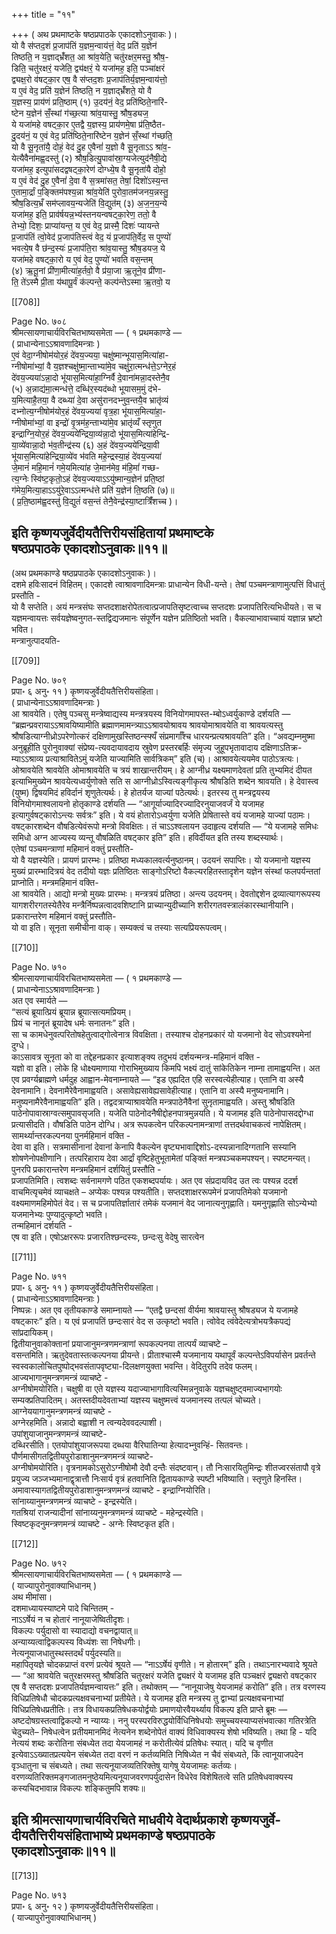 +++
title = "११"

+++
( अथ प्रथमाष्टके षष्ठप्रपाठके एकादशोऽनुवाकः )।  
यो वै स॑प्तद॒शं प्र॒जाप॑तिं य॒ज्ञम॒न्वाय॑त्तं॒ वेद॒ प्रति॑ य॒ज्ञेन॑  
तिष्ठति॒ न य॒ज्ञाद्भ्रँ॑शत॒ आ श्रा॑व॒येति॒ चतु॑रक्षर॒मस्तु॒ श्रौष॒-  
डिति॒ चतु॑रक्षरं॒ यजेति॒ द्व्य॑क्षरं॒ ये यजा॑मह॒ इति॒ पञ्चा॑क्षरं  
द्व्यक्ष॒रो व॑षट्का॒र एष॒ वै स॑प्तद॒शः प्र॒जाप॑तिर्य॒ज्ञम॒न्वाय॑त्तो॒  
य ए॒वं वेद॒ प्रति॑ य॒ज्ञेन॑ तिष्ठति॒ न य॒ज्ञाद्भ्रँ॑शते॒ यो वै  
य॒ज्ञस्य॒ प्राय॑णं प्रति॒ष्ठाम् (१) उ॒दय॑नं॒ वेद॒ प्रति॑ष्ठिते॒नारि॑-  
ष्टेन य॒ज्ञेन॑ सँ॒स्थां ग॑च्छ॒त्या श्रा॑व॒यास्तु॒ श्रौष॒ड्यज॒  
ये यजा॑महे वषट्का॒र ए॒तद्वै य॒ज्ञस्य॒ प्राय॑णमे॒षा प्र॑ति॒ष्ठैत-  
दु॒दय॑नं॒ य ए॒वं वेद॒ प्रति॑ष्ठिते॒नारि॑ष्टेन य॒ज्ञेन॑ सँ॒स्थां ग॑च्छति॒  
यो वै सू॒नृता॑यै॒ दोहं॒ वेद॑ दु॒ह ए॒वैनां॑ य॒ज्ञो वै सू॒नृताऽऽ श्रा॑व॒-  
येत्यैवैना॑मह्व॒दस्तु॑ (२) श्रौष॒डित्यु॒पावा॑स्रा॒ग्यजेत्युद॑नैषी॒द्ये  
यजा॑मह॒ इत्युपा॑सदद्वषट्का॒रेण॑ दोग्ध्ये॒ष वै सू॒नृता॑यै दोहो॒  
य ए॒वं वेद॑ दु॒ह ए॒वैनां॑ दे॒वा वै स॒त्रमा॑सत॒ तेषां॒ दिशो॑ऽस्य॒न्त  
ए॒तामा॒र्द्रां प॒ङ्क्तिम॑पश्य॒न्ना श्रा॑व॒येति॑ पुरोवा॒तम॑जनय॒न्नस्तु॒  
श्रौष॒डित्य॒भ्रँ सम॑प्लावय॒न्यजेति॑ वि॒द्युत॑म् (३) अ॒ज॒न॒य॒न्ये  
यजा॑मह॒ इति॒ प्राव॑र्षयन्न॒भ्य॑स्तनयन्वषट्का॒रेण॒ ततो॒ वै  
तेभ्यो॒ दिशः॒ प्राप्या॑यन्त॒ य ए॒वं वेद॒ प्रास्मै॒ दिशः॑ प्यायन्ते  
प्र॒जाप॑तिं त्वो॒वेद॑ प्र॒जाप॑तिस्त्वं वेद॒ यं प्र॒जाप॑ति॒र्वेद॒ स पुण्यो॑  
भवत्ये॒ष वै छ॑न्द॒स्यः॑ प्र॒जाप॑ति॒रा श्रा॑व॒यास्तु॒ श्रौष॒डयज॒ ये  
यजा॑महे वषट्का॒रो य ए॒वं वेद॒ पुण्यो॑ भवति वस॒न्तम्  
(४) ऋ॒तू॒नां प्री॑णा॒मीत्या॑ह॒र्तवो॒ वै प्र॑या॒जा ऋ॒तूने॒व प्री॑णा-  
ति॒ ते॑ऽस्मै प्री॒ता य॑थापू॒र्वं क॑ल्पन्ते॒ कल्प॑न्तेऽस्मा ऋ॒तवो॒ य

[[708]]

Page No. ७०८  
श्रीमत्सायणाचार्यविरचितभाष्यसमेता — ( १ प्रथमकाण्डे —  
( प्राधान्येनाऽऽश्रावणादिमन्त्राः )  
ए॒वं वेदा॒ग्नीषोम॑योर॒हं दे॑वय॒ज्यया॒ चक्षु॑ष्मान्भूयास॒मित्या॑हा-  
ग्नीषोमा॑भ्यां॒ वै य॒ज्ञश्चक्षु॑ष्मा॒न्ताभ्या॑मे॒व चक्षु॑रा॒त्मन्ध॑त्ते॒ऽग्नेर॒हं  
दे॑वय॒ज्यया॑ऽन्ना॒दो भू॑यास॒मित्या॑हा॒ग्निर्वै दे॒वाना॑मन्ना॒दस्तेनै॒व  
(५) अ॒न्नाद्य॑मा॒त्मन्ध॑त्ते॒ दब्धि॑र॒स्यद॑ब्धो भूयासम॒मुं द॑भे-  
य॒मित्याहै॒तया॒ वै दब्ध्या॑ दे॒वा असु॑रानदभ्नुव॒न्तयै॒व भ्रातृ॑व्यं  
दभ्नोत्य॒ग्नीषोम॑योर॒हं दे॑वय॒ज्यया॑ वृत्र॒हा भू॑यास॒मित्या॑हा॒-  
ग्नीषोमा॑भ्यां॒ वा इन्द्रो॑ वृ॒त्रम॑ह॒न्ताभ्या॑मे॒व भ्रातृ॑व्यँ स्तृणुत  
इन्द्राग्नि॒योर॒हं दे॑वय॒ज्यये॑न्द्रिया॒व्य॑न्ना॒दो भू॑यास॒मित्या॑हेन्द्रि-  
या॒व्ये॑वान्ना॒दो भ॑व॒तीन्द्र॑स्य (६) अ॒हं दे॑वय॒ज्यये॑न्द्रिया॒वी  
भू॑यास॒मित्या॑हेन्द्रिया॒व्ये॑व भ॑वति महे॒न्द्रस्या॒हं दे॑वय॒ज्यया॑  
जे॒मानं॑ महि॒मानं॑ गमे॒यमित्या॑ह जे॒मान॑मेव॒ म॑हि॒मां॑ गच्छ-  
त्य॒ग्नेः स्वि॑ष्ट॒कृतो॒ऽहं दे॑वय॒ज्ययाऽऽयु॑ष्मान्य॒ज्ञेन॑ प्रति॒ष्ठां  
ग॑मेय॒मित्या॒हाऽऽयु॑रे॒वाऽऽत्मन्ध॑त्ते प्रति॑ य॒ज्ञेन॑ ति॒ष्ठति (७)॥  
( प्र॒ति॒ष्ठाम॑ह्व॒दस्तु॑ वि॒द्युतं॑ वस॒न्तं तेनै॒वेन्द्र॑स्या॒ष्टात्रिँ॑शच्च )।

इति कृष्णयजुर्वेदीयतैत्तिरीयसंहितायां प्रथमाष्टके  
षष्ठप्रपाठके एकादशोऽनुवाकः॥११॥
------  
(अथ प्रथमकाण्डे षष्ठप्रपाठके एकादशोऽनुवाकः )।  
दशमे हविःसादनं विहितम्। एकादशे त्वाश्रावणादिमन्त्राः प्राधान्येन विधी-यन्ते। तेषां पञ्चमन्त्राणामुत्पत्तिं विधातुं प्रस्तौति -  
यो वै सप्तेति। अयं मन्त्रसंघः सप्तदशाक्षरोपेतत्वात्प्रजापतिसृष्टत्वाच्च सप्तदशः प्रजापतिरित्यभिधीयते। स च यज्ञमन्वायत्तः सर्वयज्ञेष्वनुगत-स्तद्विद्यजमानः संपूर्णेन यज्ञेन प्रतिष्ठितो भवति। वैकल्याभावाच्चायं यज्ञान्न भ्रष्टो भवित।  
मन्त्रानुत्पादयति-

[[709]]

Page No. ७०९  
प्रपा॰ ६ अनु॰ ११ ) कृष्णयजुर्वेदीयतैत्तिरीयसंहिता।  
( प्राधान्येनाऽऽश्रावणादिमन्त्राः )  
आ श्रावयेति। एतेषु पञ्चसु मन्त्रेष्वाद्यस्य मन्त्रत्रयस्य विनियोगमापस्त-म्बोऽध्वर्युकाण्डे दर्शयति — “ब्रह्मन्प्रवरायाऽऽश्रावयिष्यामीति ब्रह्माणमामन्त्र्याऽऽश्रावयोश्रावय श्रावयोमाश्रावयेति वा श्रावयत्यस्तु श्रौषडित्याग्नीध्रोऽपरेणोत्करं दक्षिणामुखस्तिष्ठन्स्फ्यँ संप्रमार्गाँश्च धारयन्प्रत्यश्रावयति” इति। “अवद्यम्नमुष्मा अनुब्रूहीति पुरोनुवाक्यां संप्रेष्य-त्यवदायावदाय स्रुवेण प्रस्तरबर्हिः संमृज्य जुहूपभृतावादाय दक्षिणाऽतिक्र-म्याऽऽश्राव्य प्रत्याश्रावितेऽमुं यजेति याज्यामिति सार्वत्रिकम्” इति (च)। आश्रावयेत्ययमेव पाठोऽत्रत्यः। ओश्रावयेति श्रावयेति ओमाश्रावयेति च त्रयं शाखान्तरीयम्। हे आग्नीध्र यक्ष्यमाणदेवतां प्रति तुभ्यमिदं दीयत इत्याभिमुख्येन श्रावयेत्यध्वर्युणोक्ते सति स आग्नीध्रोऽस्वित्यङ्गीकृत्य श्रौषडिति शब्देन श्रावयति। हे देवास्त्व (युष्म) द्विषयमिदं हविर्दानं शृणुतेत्यर्थः। हे होतर्यज याज्यां पठेत्यर्थः। इतरस्य तु मन्त्रद्वयस्य विनियोगमाश्वलायनो होतृकाण्डे दर्शयति — “आगूर्याज्यादिरज्यादिरनुयाजवर्जं ये यजामह इत्यागुर्वषट्कारोऽन्त्यः सर्वत्रः” इति। ये वयं होतारोऽध्‍वर्युणा यजेति प्रेषितास्ते वयं यजामहे याज्यां पठामः। वषट्कारशब्देन वौषडित्येवंरूपो मन्त्रो विवक्षितः। तं चाऽऽश्वलायन उदाहृत्य दर्शयति — “ये यजामहे समिधः समिधो अग्न आज्यस्य व्यन्तू वौषळिति वषट्कार इति” इति। हविर्दीयत इति तस्य शब्दस्यार्थः।  
एतेषां पञ्चमन्त्राणां महिमानं वक्तुं प्रस्तौति-  
यो वै यज्ञस्येति। प्रायणं प्रारम्भः। प्रतिष्ठा मध्यकालवर्त्यनुष्ठानम्। उदयनं सपाप्तिः। यो यजमानो यज्ञस्य मुख्यं प्रारम्भादित्रयं वेद तदीयो यज्ञः प्रतिष्ठितः साङ्गोऽरिष्टो वैकल्यरहितस्तादृशेन यज्ञेन संस्थां फलपर्यन्ततां प्राप्नोति। मन्त्रमहिमानं वक्ति-  
आ श्रावयेति। आद्यो मन्त्रो मुख्यः प्रारम्भः। मन्त्रत्रयं प्रतिष्ठा। अन्त्य उदयनम्। देवतोद्दशेन द्रव्यात्यागरूपस्य यागशरीरगतस्येतैरेव मन्त्रैर्निष्पन्नत्वादवशिष्टानि प्राच्यान्युदीच्‍यानि शरीरगतवस्त्रालंकारस्थानीयानि।  
प्रकारान्तरेण महिमानं वक्तुं प्रस्तौति-  
यो वा इति। सूनृता समीचीना वाक्। सम्यक्त्वं च तस्याः सत्यप्रियरूपत्वम्।

[[710]]

Page No. ७१०  
श्रीमत्सायणाचार्यविरचितभाष्यसमेता — ( १ प्रथमकाण्डे —  
( प्राधान्येनाऽऽश्रावणादिमन्त्राः )  
अत एव स्मार्यते —  
“सत्यं ब्रूयात्प्रियं ब्रूयान्न ब्रूयात्सत्यमप्रियम्।  
प्रियं च नानृतं ब्रूयादेष धर्मः सनातनः” इति।  
सा च कामधेनुवत्परितोषहेतुत्वाद्गोत्वेनात्र विवक्षिता। तस्याश्च दोहनप्रकारं यो यजमानो वेद सोऽवश्यमेनां दुग्धे।  
काऽसावत्र सूनृता को वा तद्देहनप्रकार इत्याशङ्क्य तदुभयं दर्शयन्मन्त्र-महिमानं वक्ति -  
यज्ञो वा इति। लोके हि धोक्ष्यमाणाया गोराभिमुख्याय किमपि भक्ष्यं दातुं सांकेतिकेन नाम्ना तामाह्वयन्ति। अत एव प्रवर्ग्यब्राह्मणे धर्मदुह आह्वान-मेवनाम्नायते — “इड एह्यदित एहि सरस्वत्येहीत्याह। एतानि वा अस्यै देवनामानि। देवनामैरेवैनामाह्वयति। असावेह्यसावेह्यसावेहीत्याह। एतानि वा अस्यै मनुष्यनामानि। मनुष्यनामैरेवैनामाह्वयति” इति। तद्वदत्राप्याश्रावयेति मन्त्रपाठेनैवैनां सुनृतामाह्वयति। अस्तु श्रौषडिति पाठेनोपावास्राग्वत्समुपावसृजति। यजेति पाठेनोदनैषीद्दोहनपात्रमुन्नयति। ये यजामह इति पाठेनोपासदद्दोग्धा प्रत्यासीदति। वौषडिति पाठेन दोग्धि। अत्र रूपकत्वेन परिकल्पनामन्त्राणां तत्तदर्थवाचकत्वं नापेक्षितम्।  
सामर्थ्यान्तरकल्पनया पुनर्महिमानं वक्ति -  
देवा वा इति। सत्रमासीनानां देवानां केनापि वैकल्येन वृष्ट्यभावाद्दिशोऽ-दस्यन्नानादिग्गतानि सस्यानि शोषणेनोपक्षीणानि। तत्परिहाराय देवा आर्द्रां वृष्टिहेतुभूतामेतां पङ्क्तिं मन्त्रपञ्चकमपश्यन्। स्पष्टमन्यत्।  
पुनरपि प्रकारान्तरेण मन्त्रमहिमानं दर्शयितुं प्रस्तौति -  
प्रजापतिमिति। त्वशब्दः सर्वनामगणे पठित एकशब्दपर्यायः। अत एव संप्रदायविद उत त्वः पश्यन्न ददर्श वाचमित्यृचमेवं व्याचक्षते – अप्येकः पश्यन्न पश्यतीति। सप्तदशाक्षररूपमेनं प्रजापतिमेको यजमानो वक्ष्यमाणमहिमोपेतं वेद। स च प्रजापतिर्ज्ञातारं तमेकं यजमानं वेद जानात्यनुगृह्णाति। यमनुगृह्णाति सोऽन्येभ्यो यजमानेभ्यः पुण्यादुत्कृष्टो भवति।  
तन्महिमानं दर्शयति -  
एष वा इति। एषोऽक्षररूपः प्रजारतिश्छन्दस्यः, छन्दःसु वेदेषु सारत्वेन

[[711]]

Page No. ७११  
प्रपा॰ ६ अनु॰ ११ ) कृष्णयजुर्वेदीयतैत्तिरीयसंहिता।  
( प्राधान्येनाऽऽश्रावणादिमन्त्राः )  
निष्पन्नः। अत एव तृतीयकाण्डे समाम्नायते — “एतद्वै छन्दसां वीर्यमा श्रावयास्तु श्रौषड्यज ये यजामहे वषट्कारः” इति। य एवं प्रजापतिं छन्दःसारं वेद स उत्कृष्टो भवति। त्वोवेद त्वंवेदेत्यत्रोभयत्रैकपद्यं सांप्रदायिकम्।  
द्वितीयानुवाकोक्तानां प्रयाजानुमन्त्रणमन्त्राणां रूपकल्पनया तात्पर्यं व्याचष्टे –  
वसन्तमिति। ऋतुदेवतास्तत्कल्पनया प्रीयन्ते। प्रीताश्चास्मै यजमानाय यथापूर्वं कल्पन्तेऽविपर्यासेन प्रवर्तन्ते स्वस्वकालोचितपुष्पोद्भवसंतापवृष्ट्या-दिलक्षणयुक्ता भवन्ति। वेदितुरपि तदेव फलम्।  
आज्यभागानुमन्त्रणमन्त्रं व्याचष्टे -  
अग्नीषोमयोरिति। चक्षुषी वा एते यज्ञस्य यदाज्याभागावित्यस्मिन्ननुवाके यज्ञचक्षुष्ट्वमाज्यभागयोः सम्यक्प्रतिपादितम्। अतस्तदीयदेवताभ्यां यज्ञस्य चक्षुष्मत्त्वं यजमानस्य तत्पलं चोच्‍यते।  
आग्नेययागानुमन्त्रणमन्त्रं व्याचष्टे -  
अग्नेरहमिति। अन्नादो बह्वाशी न त्वन्यदेववदल्पाशी।  
उपांशुयाजानुमन्त्रणमन्त्रं व्याचष्टे-  
दब्धिरसीति। एतयोपांशुयाजरूपया दब्धया वैरिघातिन्या हेत्यादभ्नुवन्हिं- सितवन्तः।  
पौर्णमासीगतद्वितीयपुरोडाशानुमन्त्रणमन्त्रं व्याचष्टे-  
अग्नीषोमयोरिति। वृत्रनामकोऽसुरोऽग्नीषोमौ देवौ दन्तैः संदष्टवान्। तौ निःसारयितुमिन्द्रः शीतज्वरसंतापौ वृत्रे प्रयुज्य जञ्‍जभ्यमानाद्वृत्रात्तौ निःसार्य वृत्रं हतवानिति द्वितायकाण्डे स्पष्टी भविष्याति। स्तृणुते हिनस्ति। अमावास्यागतद्वितीयपुरोडाशानुमन्त्रणमन्त्रं व्याचष्टे - इन्द्राग्नियोरिति।  
सांनाय्यानुमन्त्रणमन्त्रं व्याचष्टे - इन्द्रस्येति।  
गतश्रियां राजन्यादीनां सांनाय्यनुमन्त्रणमन्त्रं व्याचष्टे - महेन्द्रस्येति।  
स्विष्टकृदनुमन्त्रणमन्त्रं व्याचष्टे - अग्नेः स्विष्टकृत इति।

[[712]]

Page No. ७१२  
श्रीमत्सायणाचार्यविरचितभाष्यसमेता — ( १ प्रथमकाण्डे —  
( याज्यापुरोनुवाक्याभिधानम् )  
अथ मीमांसा।  
दशमाध्यायस्याष्टमे पादे चिन्तितम् -  
नाऽऽर्षेयं न च होतारं नानूयाजेष्वितीदृशः।  
विकल्पः पर्युदासो वा स्यादाद्यो वचनद्वायात्॥  
अन्याय्यत्वाद्विकल्पस्य विध्यंशः सा निषेधगीः।  
नेत्यनूयाजधातुस्थस्तदर्थं पर्युदस्यति॥  
महापितृयज्ञे चोदकप्राप्तं वरणं प्रत्येवं श्रूयते — “नाऽऽर्षेयं वृणीते। न होतारम्” इति। तथाऽनारभ्यवादे श्रूयते — “आ श्रावयेति चतुरक्षरमस्तु श्रौषडिति चतुरक्षरं यजेति द्व्यक्षरं ये यजामह इति पञ्चक्षरं द्व्यक्षरो वषट्कार एष वै सप्तदशः प्रजापतिर्यज्ञमन्वायत्तः” इति। तथोक्तम् — “नानूयाजेषु येयजामहं करोति” इति। तत्र वरणस्य विधिप्रतिषेधौ चोदकप्रत्यक्षवचनाभ्यां प्रतीयेते। ये यजामह इति मन्त्रस्य तु द्वाभ्यां प्रत्यक्षवचनाभ्यां विधिप्रतिषेधप्रतीतिः। तत्र विधायकप्रतिषेधकयोर्द्वयोः प्रमाणयोरवैयर्थ्याय विकल्प इति प्राप्ते ब्रूमः — अष्टदोषग्रस्तत्वाद्विकल्पो न न्याय्यः। ननु परस्परविरुद्धयोर्विधिनिषेधयोः समुच्चयस्याप्यसंभवात्का गतिरत्रेति चेदुच्यते– निषेधत्वेन प्रतीयमानमिदं नेत्यनेन शब्देनोपेतं वाक्यं विधिवाक्यस्य शेषो भविष्यति। तथा हि - यदि नेत्ययं शब्दः करोतिना संबध्येत तदा येयजामहं न करोतीत्येवं प्रतिषेधः स्यात्। यदि च वृणीत इत्येवाऽऽख्यातप्रत्ययेन संबध्येत तदा वरणं न कर्तव्यमिति निषिध्येत न चैवं संबध्यते, किं त्वानूयाजपदेन वृञ्धातुना च संबध्यते। तथा सत्यनूयाजव्यतिरिक्तेषु यागेषु येयजामहः कर्तव्यः। वरणव्यतिरिक्तमङ्गजातमनुष्ठेयमित्यनूयाजवरणपर्युदासेन विधेरेव विशेषितत्वे सति प्रतिषेधवाक्यस्य कस्यचिदभावान्न विकल्पः शङ्कितुमपि शक्यः॥

इति श्रीमत्सायणाचार्यविरचिते माधवीये वेदार्थप्रकाशे कृष्णयजुर्वे-दीयतैत्तिरीयसंहिताभाष्ये प्रथमकाण्डे षष्ठप्रपाठके  
एकादशोऽनुवाकः॥११॥
---

[[713]]

Page No. ७१३  
प्रपा॰ ६ अनु॰ १२ ) कृष्णयजुर्वेदीयतैत्तिरीयसंहिता।  
( याज्यापुरोनुवाक्याभिधानम् )  
